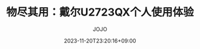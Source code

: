 ---
title: "物尽其用：戴尔U2723QX个人使用体验"
date: 2023-11-20T23:20:16+09:00
author: ["JOJO"]
hidemeta: false
draft: false
UseHugoToc: true
showToc: true
TocOpen: true
showbreadcrumbs: true
comments: true
canonicalURL: "https://zhangpeng-system.github.io/blog/"
searchHidden: true
hideSummary: false
disableHLJS: false
disableShare: false
ShowReadingTime: true
ShowPostNavLinks: true
ShowWordCount: true
ShowRssButtonInSectionTermList: true
# ＝＝＝＝＝＝＝＝＝＝＝＝＝＝＝＝＝＝🔽編集必要🔽＝＝＝＝＝＝＝＝＝＝＝＝＝＝＝＝＝＝
tags: ["物尽其用", "显示器", "U2723QX"]
description: "「追いかけ続ける勇気さえあれば、夢は必ず叶います」"
weight:
cover:
    image: "default-cover/default-cover.png"
    alt: ""
    caption: ""
    relative: false # when using page bundles set this to true
    hidden: false # only hide on current single page
# ＝＝＝＝＝＝＝＝＝＝＝＝＝＝＝＝＝＝🔼編集必要🔼＝＝＝＝＝＝＝＝＝＝＝＝＝＝＝＝＝＝
---